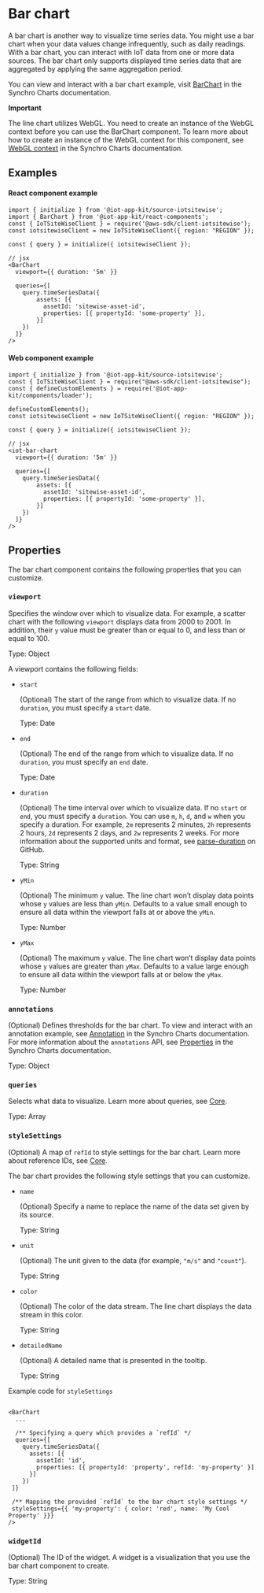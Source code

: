 # Bar chart

A bar chart is another way to visualize time series data. You might use a bar chart when your data values change infrequently, such as daily readings. With a bar chart, you can interact with IoT data from one or more data sources. The bar chart only supports displayed time series data that are aggregated by applying the same aggregation period.

You can view and interact with a bar chart example, visit [BarChart](https://synchrocharts.com/#/Components/BarChart) in the Synchro Charts documentation.  

**Important**

The line chart utilizes WebGL. You need to create an instance of the WebGL context before you can use the BarChart component. To learn more about how to create an instance of the WebGL context for this component, see [WebGL context](https://synchrocharts.com/#/WebGL%20context) in the Synchro Charts documentation.  

## Examples

#### React component example

```
import { initialize } from '@iot-app-kit/source-iotsitewise';
import { BarChart } from '@iot-app-kit/react-components';
const { IoTSiteWiseClient } = require('@aws-sdk/client-iotsitewise');
const iotsitewiseClient = new IoTSiteWiseClient({ region: "REGION" });

const { query } = initialize({ iotsitewiseClient });

// jsx
<BarChart
  viewport={{ duration: '5m' }}
  
  queries={[
    query.timeSeriesData({ 
        assets: [{
          assetId: 'sitewise-asset-id', 
          properties: [{ propertyId: 'some-property' }],
        }]
    })
  ]}
/>
```

#### Web component example

```
import { initialize } from '@iot-app-kit/source-iotsitewise';
const { IoTSiteWiseClient } = require("@aws-sdk/client-iotsitewise");
const { defineCustomElements } = require('@iot-app-kit/components/loader');

defineCustomElements();
const iotsitewiseClient = new IoTSiteWiseClient({ region: "REGION" });

const { query } = initialize({ iotsitewiseClient });

// jsx
<iot-bar-chart
  viewport={{ duration: '5m' }}
  
  queries={[
    query.timeSeriesData({ 
        assets: [{
          assetId: 'sitewise-asset-id', 
          properties: [{ propertyId: 'some-property' }],
        }]
    })
  ]}
/>
```

## Properties

The bar chart component contains the following properties that you can customize. 

### `viewport` 

Specifies the window over which to visualize data. For example, a scatter chart with the following `viewport` displays data from 2000 to 2001. In addition, their `y` value must be greater than or equal to 0, and less than or equal to 100. 

Type: Object 

A viewport contains the following fields:

- `start`

  (Optional) The start of the range from which to visualize data. If no `duration`, you must specify a `start` date.

  Type: Date

- `end`

  (Optional) The end of the range from which to visualize data. If no `duration`, you must specify an `end` date.

  Type: Date

- `duration`

  (Optional) The time interval over which to visualize data. If no `start` or `end`, you must specify a `duration`. You can use `m`, `h`, `d`, and `w` when you specify a duration. For example, `2m` represents 2 minutes, `2h` represents 2 hours, `2d` represents 2 days, and `2w` represents 2 weeks. For more information about the supported units and format, see [parse-duration](https://github.com/jkroso/parse-duration) on GitHub.

  Type: String

- `yMin`

  (Optional) The minimum `y` value. The line chart won’t display data points whose `y` values are less than `yMin`. Defaults to a value small enough to ensure all data within the viewport falls at or above the `yMin`.

  Type: Number

- `yMax`

  (Optional) The maximum `y` value. The line chart won’t display data points whose `y` values are greater than `yMax`. Defaults to a value large enough to ensure all data within the viewport falls at or below the `yMax`.

  Type: Number

### `annotations`

(Optional) Defines thresholds for the bar chart. To view and interact with an annotation example, see [Annotation](https://synchrocharts.com/#/Features/Annotation) in the Synchro Charts documentation. For more information about the `annotations` API, see [Properties](https://synchrocharts.com/#/API/Properties) in the Synchro Charts documentation. 

Type: Object

### `queries`

Selects what data to visualize. Learn more about queries, see [Core](https://github.com/awslabs/iot-app-kit/tree/main/docs/Core.md). 

Type: Array 

### `styleSettings`

(Optional) A map of `refId` to style settings for the bar chart. Learn more about reference IDs, see [Core](https://github.com/awslabs/iot-app-kit/tree/main/docs/Core.md). 

The bar chart provides the following style settings that you can customize. 

* `name` 

    (Optional) Specify a name to replace the name of the data set given by its source.  

    Type: String

* `unit`

    (Optional) The unit given to the data (for example, `"m/s"` and `"count"`).

    Type: String
* `color`

    (Optional) The color of the data stream. The line chart displays the data stream in this color. 

    Type: String

* `detailedName`

    (Optional) A detailed name that is presented in the tooltip. 

    Type: String
    

Example code for `styleSettings`

```

<BarChart
  ...

  /** Specifying a query which provides a `refId` */
  queries={[
    query.timeSeriesData({ 
      assets: [{
        assetId: 'id', 
        properties: [{ propertyId: 'property', refId: 'my-property' }]
      }]
    })
 ]}
 
 /** Mapping the provided `refId` to the bar chart style settings */
 styleSettings={{ 'my-property': { color: 'red', name: 'My Cool Property' }}}
/>

```

### `widgetId`

(Optional) The ID of the widget. A widget is a visualization that you use the bar chart component to create.  

Type: String